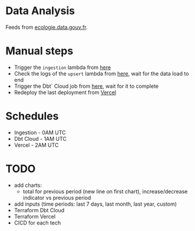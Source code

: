 # Data Analysis

Feeds from [ecologie.data.gouv.fr](https://ecologie.data.gouv.fr/datasets/55f0463d88ee3849f5a46ec1).

# Manual steps

* Trigger the `ingestion` lambda from [here](https://eu-north-1.console.aws.amazon.com/lambda/home?region=eu-north-1#/functions/energy-market-france-ingestion?tab=testing)
* Check the logs of the `upsert` lambda from [here](https://eu-north-1.console.aws.amazon.com/cloudwatch/home?region=eu-north-1#logsV2:log-groups/log-group/$252Faws$252Flambda$252Fenergy-market-france-upsert), wait for the data load to end
* Trigger the Dbt` Cloud job from [here](https://ea043.us1.dbt.com/deploy/70471823412077/projects/70471823414349/jobs/70471823414370), wait for it to complete
* Redeploy the last deployment from [Vercel](https://vercel.com/hugo-carnicellis-projects/energy-data-exploration/deployments)

# Schedules

* Ingestion - 0AM UTC
* Dbt Cloud - 1AM UTC
* Vercel - 2AM UTC

# TODO
* add charts:
  * total for previous period (new line on first chart), increase/decrease indicator vs previous period
* add inputs (time periods: last 7 days, last month, last year, custom)
* Terraform Dbt Cloud
* Terraform Vercel
* CICD for each tech